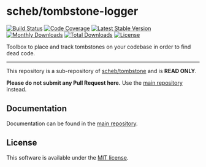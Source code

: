 scheb/tombstone-logger
======================

[![Build Status](https://github.com/scheb/tombstone/actions/workflows/ci.yaml/badge.svg?branch=1.x)](https://github.com/scheb/tombstone/actions?query=workflow%3ACI+branch%3A1.x)
[![Code Coverage](https://codecov.io/gh/scheb/tombstone/branch/1.x/graph/badge.svg)](https://app.codecov.io/gh/scheb/tombstone/branch/1.x)
[![Latest Stable Version](https://img.shields.io/packagist/v/scheb/tombstone-logger)](https://packagist.org/packages/scheb/tombstone-logger)
[![Monthly Downloads](https://img.shields.io/packagist/dm/scheb/tombstone-logger)](https://packagist.org/packages/scheb/tombstone-logger/stats)
[![Total Downloads](https://img.shields.io/packagist/dt/scheb/tombstone-logger)](https://packagist.org/packages/scheb/tombstone-logger/stats)
[![License](https://poser.pugx.org/scheb/tombstone-logger/license.svg)](https://packagist.org/packages/scheb/tombstone-logger)

Toolbox to place and track tombstones on your codebase in order to find dead code.

---

This repository is a sub-repository of [scheb/tombstone](https://github.com/scheb/tombstone) and is **READ ONLY**.

**Please do not submit any Pull Request here.** Use the [main repository](https://github.com/scheb/tombstone) instead.

Documentation
-------------
Documentation can be found in the [main repository](https://github.com/scheb/tombstone/blob/1.x/doc/index.md).

License
-------
This software is available under the [MIT license](LICENSE).
